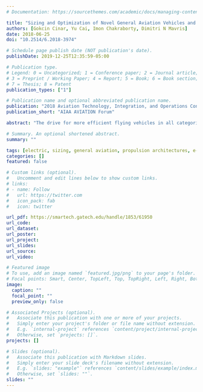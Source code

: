 ```yaml
---
# Documentation: https://sourcethemes.com/academic/docs/managing-content/

title: "Sizing and Optimization of Novel General Aviation Vehicles and Propulsion System Architectures"
authors: [Gokcin Cinar, Yu Cai, Imon Chakraborty, Dimitri N Mavris]
date: 2018-06-25
doi: "10.2514/6.2018-3974"

# Schedule page publish date (NOT publication's date).
publishDate: 2019-12-25T12:35:59-05:00

# Publication type.
# Legend: 0 = Uncategorized; 1 = Conference paper; 2 = Journal article;
# 3 = Preprint / Working Paper; 4 = Report; 5 = Book; 6 = Book section;
# 7 = Thesis; 8 = Patent
publication_types: ["1"]

# Publication name and optional abbreviated publication name.
publication: "2018 Aviation Technology, Integration, and Operations Conference"
publication_short: "AIAA AVIATION Forum"

abstract: "The drive for more efficient flying vehicles in all categories may necessitate a significant departure from the tube-and-wing or rotary-wing norms that have been the mainstay of aviation for many decades. This poses challenges for predicting the aerodynamic characteristics and the weight build-up of such unconventional vehicles in early design phases. Additionally, the design and assessment of advanced/unconventional all-electric or hybrid-electric propulsion system architectures require consideration of degrees-of-freedom and trade-offs that do not arise for conventional purely fuel-powered architectures. Thus, there is a need for a flexible vehicle sizing, trade-off, and optimization capability that is not limited to a single vehicle configuration (e.g., fixed-wing, rotary-wing) or propulsion system architecture. To be suitable for the early design phases, such a framework must evaluate relatively quickly, not require extensive definition of the vehicle, and lend itself to customizable design optimization setups. This paper describes the initial creation of such a capability and demonstrates its application to design trade-offs for a General Aviation vehicle with an advanced propulsion system architecture."

# Summary. An optional shortened abstract.
summary: ""

tags: [electric, sizing, general aviation, propulsion architectures, e-pass]
categories: []
featured: false

# Custom links (optional).
#   Uncomment and edit lines below to show custom links.
# links:
# - name: Follow
#   url: https://twitter.com
#   icon_pack: fab
#   icon: twitter

url_pdf: https://smartech.gatech.edu/handle/1853/61950
url_code:
url_dataset:
url_poster:
url_project:
url_slides:
url_source:
url_video:

# Featured image
# To use, add an image named `featured.jpg/png` to your page's folder. 
# Focal points: Smart, Center, TopLeft, Top, TopRight, Left, Right, BottomLeft, Bottom, BottomRight.
image:
  caption: ""
  focal_point: ""
  preview_only: false

# Associated Projects (optional).
#   Associate this publication with one or more of your projects.
#   Simply enter your project's folder or file name without extension.
#   E.g. `internal-project` references `content/project/internal-project/index.md`.
#   Otherwise, set `projects: []`.
projects: []

# Slides (optional).
#   Associate this publication with Markdown slides.
#   Simply enter your slide deck's filename without extension.
#   E.g. `slides: "example"` references `content/slides/example/index.md`.
#   Otherwise, set `slides: ""`.
slides: ""
---
```

